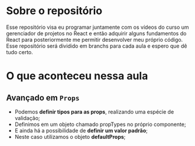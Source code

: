 # Sobre o repositório
Esse repositório visa eu programar juntamente com os vídeos do curso um gerenciador de projetos no React e então adquirir alguns fundamentos do React para posteriormente me permitir desenvolver meu próprio código. Esse repositório será dividido em branchs para cada aula e espero que dê tudo certo.

# O que aconteceu nessa aula

## Avançado em `Props`

- Podemos **definir tipos para as props**, realizando uma espécie de validação;
- Definimos em um objeto chamado propTypes no próprio componente;
- E ainda há a possibilidade de **definir um valor padrão**;
- Neste caso utilizamos o objeto **defaultProps**;